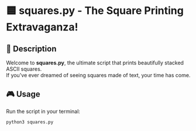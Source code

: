 # 🟦 squares.py - The Square Printing Extravaganza!  

## 📌 Description  
Welcome to **squares.py**, the ultimate script that prints beautifully stacked ASCII squares.  
If you've ever dreamed of seeing squares made of text, your time has come.  

## 🎮 Usage  
Run the script in your terminal:  
```sh
python3 squares.py
